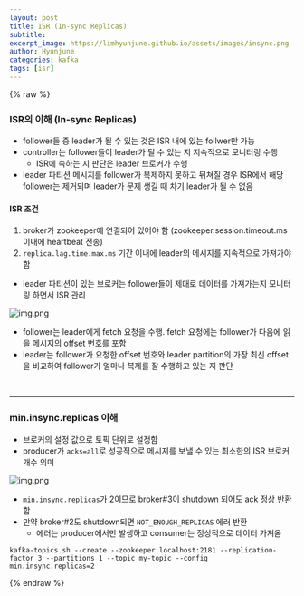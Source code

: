 ```yaml
---
layout: post
title: ISR (In-sync Replicas)
subtitle:
excerpt_image: https://limhyunjune.github.io/assets/images/insync.png
author: Hyunjune
categories: kafka
tags: [isr]
---
```

{% raw %}
### ISR의 이해 (In-sync Replicas)
- follower들 중 leader가 될 수 있는 것은 ISR 내에 있는 follwer만 가능
- controller는 follower들이 leader가 될 수 있는 지 지속적으로 모니터링 수행
  - ISR에 속하는 지 판단은 leader 브로커가 수행
- leader 파티션 메시지를 follower가 복제하지 못하고 뒤쳐질 경우 ISR에서 해당 follower는 제거되며 leader가 문제 생길 때 차기 leader가 될 수 없음

#### ISR 조건
1) broker가 zookeeper에 연결되어 있어야 함 (zookeeper.session.timeout.ms 이내에 heartbeat 전송) <br>
2) `replica.lag.time.max.ms` 기간 이내에 leader의 메시지를 지속적으로 가져가야함 <br>

- leader 파티션이 있는 브로커는 follower들이 제대로 데이터를 가져가는지 모니터링 하면서 ISR 관리

![img.png](https://limhyunjune.github.io/assets/images/isr.png)

- follower는 leader에게 fetch 요청을 수행. fetch 요청에는 follower가 다음에 읽을 메시지의 offset 번호를 포함
- leader는 follower가 요청한 offset 번호와 leader partition의 가장 최신 offset을 비교하여 follower가 얼마나 복제를 잘 수행하고 있는 지 판단

<br>
<hr>

### min.insync.replicas 이해
- 브로커의 설정 값으로 토픽 단위로 설정함
- producer가 `acks=all`로 성공적으로 메시지를 보낼 수 있는 최소한의 ISR 브로커 개수 의미

![img.png](https://limhyunjune.github.io/assets/images/insync.png)

- `min.insync.replicas`가 2이므로 broker#3이 shutdown 되어도 ack 정상 반환함
- 만약 broker#2도 shutdown되면 `NOT_ENOUGH_REPLICAS` 에러 반환
  - 에러는 producer에서만 발생하고 consumer는 정상적으로 데이터 가져옴

```
kafka-topics.sh --create --zookeeper localhost:2181 --replication-factor 3 --partitions 1 --topic my-topic --config min.insync.replicas=2
```


{% endraw %}
